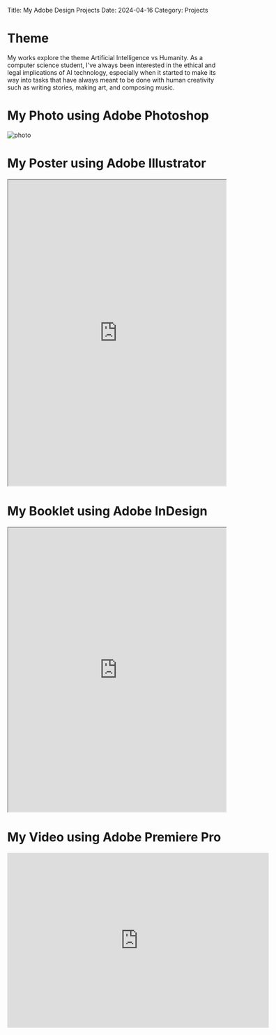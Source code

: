 Title: My Adobe Design Projects
Date: 2024-04-16
Category: Projects


# Theme
My works explore the theme Artificial Intelligence vs Humanity. As a computer science student, I've always been interested in the ethical and legal implications of AI technology, especially when it started to make its way into tasks that have always meant to be done with human creativity such as writing stories, making art, and composing music.

<!-- # My Projects Description   
<iframe src="https://docs.google.com/document/d/1peMfSdZgacDJZUAO0NLN3RJ9NmS3TCxF/preview" width="600" height="400"></iframe> -->

# My Photo using Adobe Photoshop  
<img src="https://github.com/DNgMinh/Adobe-design-project/blob/main/assets/images/photo.jpg?raw=true" style="max-width: 100%; height: auto;" alt="photo">


# My Poster using Adobe Illustrator
<iframe src="https://drive.google.com/file/d/1df-6usreQTjwoFY6PvfDwBzKchmR6S1p/preview" width="500" height="700"></iframe>


# My Booklet using Adobe InDesign   
<iframe src="https://drive.google.com/file/d/1zDHIbbtBq0dcI-nO_xG8sJ3rr0kzhhp3/preview" width="500" height="650"></iframe>  
   

# My Video using Adobe Premiere Pro  
<!-- <video width="600" height="400" controls>
  <source src="https://drive.google.com/uc?id=1zDHIbbtBq0dcI-nO_xG8sJ3rr0kzhhp3" type="video/mp4">
  Your browser does not support the video tag.
</video>   -->
<!-- <iframe width="600" height="400" src="https://youtu.be/UuVA7npP_bw" frameborder="0" allowfullscreen></iframe> -->
<iframe width="600" height="400" src="https://www.youtube.com/embed/UuVA7npP_bw" frameborder="0" allowfullscreen></iframe>


  
